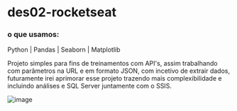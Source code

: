 # des02-rocketseat
### o que usamos:
Python | Pandas | Seaborn | Matplotlib

Projeto simples para fins de treinamentos com API's, assim trabalhando com parâmetros na URL e em formato JSON, com incetivo de extrair dados, futuramente irei aprimorar esse projeto trazendo mais complexibilidade e incluindo análises e SQL Server juntamente com o SSIS.

![image](https://github.com/delcor027/API-IBGE/assets/129231567/53e782a1-73ae-4846-ac76-433204d9d2d3)
